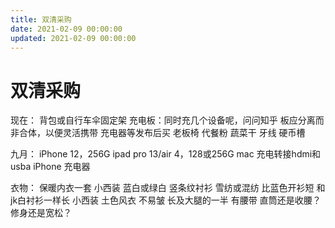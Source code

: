 ```yaml
---
title: 双清采购
date: 2021-02-09 00:00:00
updated: 2021-02-09 00:00:00
---
```


# 双清采购

现在：
背包或自行车伞固定架
充电板：同时充几个设备呢，问问知乎
板应分离而非合体，以便灵活携带
充电器等发布后买
老板椅
代餐粉
蔬菜干
牙线
硬币槽

九月：
iPhone 12，256G
ipad pro 13/air 4，128或256G
mac 充电转接hdmi和usba
iPhone 充电器

衣物：
保暖内衣一套
小西装
蓝白或绿白 竖条纹衬衫 雪纺或混纺 比蓝色开衫短 和jk白衬衫一样长
小西装
土色风衣 不易皱 长及大腿的一半 有腰带
    直筒还是收腰？
    修身还是宽松？
